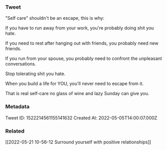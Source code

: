 ### Tweet
"Self care" shouldn't be an escape, this is why:

If you have to run away from your work, you're probably doing shit you hate.

If you need to rest after hanging out with friends, you probably need new friends.

If you run from your spouse, you probably need to confront the unpleasant conversations.

Stop tolerating shit you hate.

When you build a life for YOU, you'll never need to escape from it.

That is real self-care no glass of wine and lazy Sunday can give you.

### Metadata
Tweet ID: 1522214561155141632
Created At: 2022-05-05T14:00:07.000Z

### Related
[[2022-05-21 10-56-12 Surround yourself with positive relationships]]

